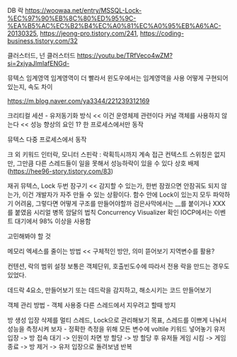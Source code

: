 DB 락
https://woowaa.net/entry/MSSQL-Lock-%EC%97%90%EB%8C%80%ED%95%9C-%EA%B5%AC%EC%B2%B4%EC%A0%81%EC%A0%95%EB%A6%AC-20130325, https://jeong-pro.tistory.com/241, https://coding-business.tistory.com/32

클러스터드, 넌 클러스터드
https://youtu.be/TRfVeco4wZM?si=2xjyaJlmIafENGd-


뮤텍스
임계영역
임계영역이 더 빨라서 윈도우에서는 임계영역을 사용
어떻게 구현되어있는지, 속도 차이 

https://m.blog.naver.com/ya3344/221239312169

크리티컬 세션 - 유저동기화 방식 << 이건 운영체제 관련이다
커널 객체를 사용하지 않는다 << 성능 향상의 요인 1?
한 프로세스에서만 동작

뮤텍스
다중 프로세스에서 동작


크 외 키워드
인터락, 모니터
스핀락 : 락획득시까지 계속 접근 컨텍스트 스위칭은 없지만, 그만큼 다른 스레드들이 일을 못해서 성능하락이 있을 수 있다
상호 배제(https://hee96-story.tistory.com/83)

재귀 뮤텍스, Lock 두번 잠구기 << 감지할 수 있는가, 한번 잠궜으면 안잠궈도 되지 않는가, 이건 개발자가 자주 만들 수 있는 상황이다. 함수 안에 Lock이 있는지 모두 파악하기 어려움, 그렇다면 어떻게 구조를 만들어야할까
검은사막에서는 __를 붙이거나 XXX를 붙였음
시리얼 병목 암달의 법칙
Concurrency Visualizer 확인
IOCP에서는 이벤트 대기에서 98% 이상을 사용함


고민해봐야 할 것

메모리 엑세스를 줄이는 방법 << 구체적인 방안, 의미 뜯어보기
지역변수를 활용?

컨텐션, 락의 범위 설정
보통은 객체단위, 호출빈도수에 따라서 전용 락을 만드는 경우도 있었다.


데드락 4요소, 만들어보기 또는 데드락을 감지하고, 해소시키는 코드 만들어보기

객체 관리 방법 - 객체 사용중 다른 스레드에서 지우려고 할때 방지



방 생성 입장 삭제를 멀티 스레드, Lock으로 관리해보기
목표, 스레드를 이쁘게 나눠서 성능을 측정시켜 보자 - 정확한 측정을 위해 모든 변수에 voltile 키워드 넣어놓기
유저 입장 -> 방 접속 대기 -> 인원이 차면 방 할당 -> 방 할당 후 유저들 게임 시킴 -> 게임 종료 -> 방 제거 -> 유저 입장으로 돌려보냄 반복
